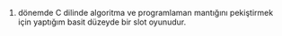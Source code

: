 1. dönemde C dilinde algoritma ve programlaman mantığını pekiştirmek için yaptığım basit düzeyde bir slot oyunudur.
